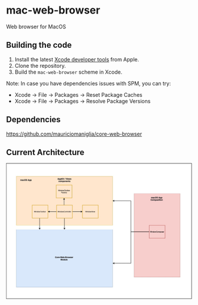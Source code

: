 # mac-web-browser
Web browser for MacOS 

## Building the code

1. Install the latest [Xcode developer tools](https://developer.apple.com/xcode/downloads/) from Apple.
2. Clone the repository.
3. Build the `mac-web-browser` scheme in Xcode.

Note: In case you have dependencies issues with SPM, you can try:
- Xcode -> File -> Packages -> Reset Package Caches
- Xcode -> File -> Packages -> Resolve Package Versions

## Dependencies

https://github.com/mauriciomaniglia/core-web-browser

## Current Architecture

![App Current Architecture](macos-app-current-architecture.jpg)

